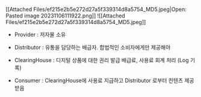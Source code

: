 
[[Attached Files/ef215e2b5e272d27a5f339314d8a5754_MD5.jpeg|Open: Pasted image 20231106111922.png]]
![[Attached Files/ef215e2b5e272d27a5f339314d8a5754_MD5.jpeg]]
- Provider : 저자물 소유

- Distributor : 유통을 담당하는 배급자. 
  합법적인 소비자에게만 제공해야
  
- ClearingHouse : 디지털 상품에 대한 권리 발급
  배급료, 사용료 회계 처리 (Log 기록)
  
- Consumer : ClearingHouse에 사용료 지급하고 Distributor 로부터 컨텐츠 제공 받음